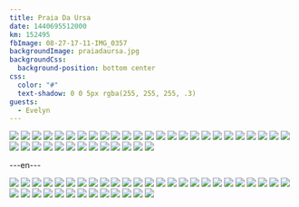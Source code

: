 ```yaml
---
title: Praia Da Ursa
date: 1440695512000
km: 152495
fbImage: 08-27-17-11-IMG_0357
backgroundImage: praiadaursa.jpg
backgroundCss:
  background-position: bottom center
css:
  color: "#"
  text-shadow: 0 0 5px rgba(255, 255, 255, .3)
guests:
  - Evelyn
---
```


![](08-27-17-11-IMG_0357)
![](08-27-17-14-IMG_0381)
![](08-27-17-27-DSC01605)
![](08-27-19-02-IMG_0383)
![](08-27-19-02-IMG_0385)
![](08-27-19-03-IMG_0386)
![](08-27-19-06-IMG_0393)
![](08-27-19-08-IMG_0402)
![](08-27-19-11-IMG_0408)
![](08-27-19-13-IMG_0411)
![](08-27-19-17-IMG_0429)
![](08-27-19-20-IMG_0431)
![](08-27-19-22-IMG_0437)
![](08-27-19-23-IMG_0442)
![](08-27-19-23-IMG_0445)
![](08-27-20-44-IMG_0460)
![](08-27-20-48-IMG_0467)
![](08-27-21-00-IMG_0477)
![](08-27-21-00-IMG_0482)
![](08-27-21-07-IMG_0489)
![](08-27-21-11-IMG_0494)
![](08-27-21-14-IMG_0505)
![](08-27-21-16-IMG_0507)
![](08-27-21-20-IMG_0511)
![](08-27-21-21-IMG_0513)
![](08-27-21-24-IMG_0518)
![](08-27-21-27-IMG_0520)
![](08-27-21-28-IMG_0522)
![](08-27-21-39-IMG_0534)
![](08-27-21-39-IMG_0535)
![](08-27-22-48-IMG_0551)
![](08-27-23-47-IMG_0557)
![](08-28-00-30-IMG_0571)
![](08-28-01-01-IMG_0591)
![](08-28-01-04-IMG_0595)
![](08-28-01-07-IMG_0597)
![](08-28-01-10-IMG_0598)
![](08-28-01-15-IMG_0600)

---en---

![](08-27-17-11-IMG_0357)
![](08-27-17-14-IMG_0381)
![](08-27-17-27-DSC01605)
![](08-27-19-02-IMG_0383)
![](08-27-19-02-IMG_0385)
![](08-27-19-03-IMG_0386)
![](08-27-19-06-IMG_0393)
![](08-27-19-08-IMG_0402)
![](08-27-19-11-IMG_0408)
![](08-27-19-13-IMG_0411)
![](08-27-19-17-IMG_0429)
![](08-27-19-20-IMG_0431)
![](08-27-19-22-IMG_0437)
![](08-27-19-23-IMG_0442)
![](08-27-19-23-IMG_0445)
![](08-27-20-44-IMG_0460)
![](08-27-20-48-IMG_0467)
![](08-27-21-00-IMG_0477)
![](08-27-21-00-IMG_0482)
![](08-27-21-07-IMG_0489)
![](08-27-21-11-IMG_0494)
![](08-27-21-14-IMG_0505)
![](08-27-21-16-IMG_0507)
![](08-27-21-20-IMG_0511)
![](08-27-21-21-IMG_0513)
![](08-27-21-24-IMG_0518)
![](08-27-21-27-IMG_0520)
![](08-27-21-28-IMG_0522)
![](08-27-21-39-IMG_0534)
![](08-27-21-39-IMG_0535)
![](08-27-22-48-IMG_0551)
![](08-27-23-47-IMG_0557)
![](08-28-00-30-IMG_0571)
![](08-28-01-01-IMG_0591)
![](08-28-01-04-IMG_0595)
![](08-28-01-07-IMG_0597)
![](08-28-01-10-IMG_0598)
![](08-28-01-15-IMG_0600)
